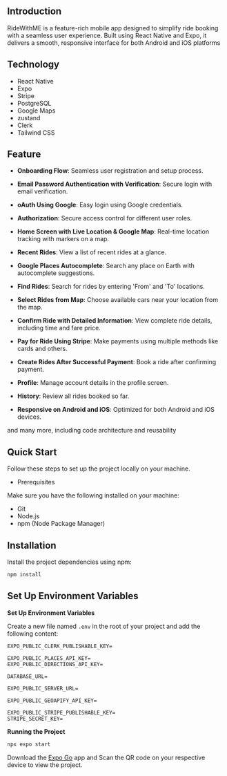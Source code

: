 
## Introduction

RideWithME is a feature-rich mobile app designed to simplify ride booking with a seamless user experience. Built using React Native and Expo, it delivers a smooth, responsive interface for both Android and iOS platforms

## Technology
- React Native
- Expo
- Stripe
- PostgreSQL
- Google Maps
- zustand
- Clerk
- Tailwind CSS

## Feature
- **Onboarding Flow**: Seamless user registration and setup process.
- **Email Password Authentication with Verification**: Secure login with email verification.
-  **oAuth Using Google**: Easy login using Google credentials.
- **Authorization**: Secure access control for different user roles.

- **Home Screen with Live Location & Google Map**: Real-time location tracking with markers on a map.

- **Recent Rides**: View a list of recent rides at a glance.

- **Google Places Autocomplete**: Search any place on Earth with autocomplete suggestions.

- **Find Rides**: Search for rides by entering 'From' and 'To' locations.

- **Select Rides from Map**: Choose available cars near your location from the map.

- **Confirm Ride with Detailed Information**: View complete ride details, including time and fare price.

- **Pay for Ride Using Stripe**: Make payments using multiple methods like cards and others.

- **Create Rides After Successful Payment**: Book a ride after confirming payment.

- **Profile**: Manage account details in the profile screen.

- **History**: Review all rides booked so far.

- **Responsive on Android and iOS**: Optimized for both Android and iOS devices.

and many more, including code architecture and reusability


## Quick Start

Follow these steps to set up the project locally on your machine.

- Prerequisites

Make sure you have the following installed on your machine:

- Git
- Node.js
- npm (Node Package Manager)

## Installation

Install the project dependencies using npm:

```bash
npm install
```

## Set Up Environment Variables

**Set Up Environment Variables**

Create a new file named `.env` in the root of your project and add the following content:

```env
EXPO_PUBLIC_CLERK_PUBLISHABLE_KEY=

EXPO_PUBLIC_PLACES_API_KEY=
EXPO_PUBLIC_DIRECTIONS_API_KEY=

DATABASE_URL=

EXPO_PUBLIC_SERVER_URL=

EXPO_PUBLIC_GEOAPIFY_API_KEY=

EXPO_PUBLIC_STRIPE_PUBLISHABLE_KEY=
STRIPE_SECRET_KEY=
```
**Running the Project**

```bash
npx expo start
```
Download the [Expo Go](https://expo.dev/go) app and Scan the QR code on your respective device to view the project.


